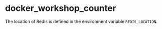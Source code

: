 # docker_workshop_counter
The location of Redis is defined in the environment variable `REDIS_LOCATION`.
